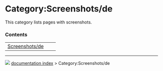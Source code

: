 # Category:Screenshots/de
This category lists pages with screenshots.

### Contents

|     |     |     |
| --- | --- | --- |
| [Screenshots/de](Screenshots/de.md) |



---
![](images/Button_right.svg) [documentation index](../README.md) > Category:Screenshots/de
